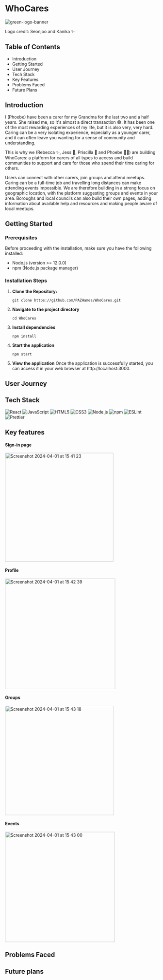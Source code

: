 # WhoCares

![green-logo-banner](https://github.com/PAZHames/WhoCares/assets/77605055/eb51be6c-2faa-446d-8443-c797e533f528)

Logo credit: Seonjoo and Kanika ✨

## Table of Contents

- Introduction
- Getting Started
- User Journey
- Tech Stack
- Key Features
- Problems Faced
- Future Plans

## Introduction

I (Phoebe) have been a carer for my Grandma for the last two and a half years. She raised me, so it's almost a direct transaction 😅. It has been one of the most rewarding experiences of my life, but it is also very, very hard. Caring can be a very isolating experience, especially as a younger carer, and it can often leave you wanting for a sense of community and understanding. 

This is why we (Rebecca ✨, Jess 💫, Priscilla 🌟 and Phoebe 🙋‍♀️) are building WhoCares: a platform for carers of all types to access and build communities to support and care for those who spend their time caring for others. 

Users can connect with other carers, join groups and attend meetups. Caring can be a full-time job and travelling long distances can make attending events impossible. We are therefore building in a strong focus on geographic location, with the platform suggesting groups and events in your area. Boroughs and local councils can also build their own pages, adding information about available help and resources and making people aware of local meetups. 

## Getting Started 

### Prerequisites

Before proceeding with the installation, make sure you have the following installed:

- Node.js (version >= 12.0.0)
- npm (Node.js package manager)

### Installation Steps

1. **Clone the Repository:**

   ```
   git clone https://github.com/PAZHames/WhoCares.git
   ```

2. **Navigate to the project directory**

   ```
   cd WhoCares
   ```

3. **Install dependencies**

   ```
   npm install
   ```

4. **Start the application**

   ```
   npm start
   ```

5. **View the application**
   Once the application is successfully started, you can access it in your web browser at http://localhost:3000.

## User Journey

## Tech Stack

![React](https://img.shields.io/badge/react-%2361DAFB.svg?style=for-the-badge&logo=react&logoColor=white)
![JavaScript](https://img.shields.io/badge/javascript-%23323330.svg?style=for-the-badge&logo=javascript&logoColor=%23F7DF1E)
![HTML5](https://img.shields.io/badge/html5-%23E34F26.svg?style=for-the-badge&logo=html5&logoColor=white)
![CSS3](https://img.shields.io/badge/css3-%231572B6.svg?style=for-the-badge&logo=css3&logoColor=white)
![Node.js](https://img.shields.io/badge/node.js-%2343853D.svg?style=for-the-badge&logo=node.js&logoColor=white)
![npm](https://img.shields.io/badge/npm-%23000000.svg?style=for-the-badge&logo=npm&logoColor=white)
![ESLint](https://img.shields.io/badge/eslint-%234B32C3.svg?style=for-the-badge&logo=eslint&logoColor=white)
![Prettier](https://img.shields.io/badge/prettier-%234B32C3.svg?style=for-the-badge&logo=prettier&logoColor=white)

## Key features

#### Sign-in page
<img width="357" alt="Screenshot 2024-04-01 at 15 41 23" src="https://github.com/PAZHames/WhoCares/assets/77605055/ff7d3ef9-85d9-4425-be8d-ec9da0df387f">

#### Profile
<img width="363" alt="Screenshot 2024-04-01 at 15 42 39" src="https://github.com/PAZHames/WhoCares/assets/77605055/7f046369-d3e9-4d5b-891f-a5a420e78933">

#### Groups
<img width="359" alt="Screenshot 2024-04-01 at 15 43 18" src="https://github.com/PAZHames/WhoCares/assets/77605055/8e97f7b2-d120-4026-a741-9f0963a22954">

#### Events
<img width="362" alt="Screenshot 2024-04-01 at 15 43 00" src="https://github.com/PAZHames/WhoCares/assets/77605055/afdb98d8-7217-4e3a-a29e-73e170d4e963">


## Problems Faced

## Future plans
